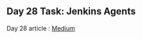 ## Day 28 Task: Jenkins Agents

Day 28 article : [Medium](https://medium.com/@rejani2906/day-28-jenkins-agents-2d17a883d29f)